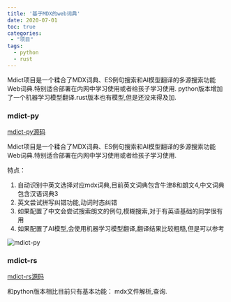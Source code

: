 ```yaml
---
title: '基于MDX的web词典'
date: 2020-07-01
toc: true
categories:
 - "项目"
tags: 
  - python
  - rust
--- 
```

Mdict项目是一个糅合了MDX词典、ES例句搜索和AI模型翻译的多源搜索功能Web词典.特别适合部署在内网中学习使用或者给孩子学习使用.
python版本增加了一个机器学习模型翻译.rust版本也有模型,但是还没来得及加.

### mdict-py

[mdict-py源码](https://github.com/zhimoe/mdict-py)

Mdict项目是一个糅合了MDX词典、ES例句搜索和AI模型翻译的多源搜索功能Web词典.特别适合部署在内网中学习使用或者给孩子学习使用.

特点：
1. 自动识别中英文选择对应mdx词典,目前英文词典包含牛津8和朗文4,中文词典包含汉语词典3
2. 英文尝试拼写纠错功能,动词时态纠错
3. 如果配置了中文会尝试搜索朗文的例句,模糊搜索,对于有英语基础的同学很有用
4. 如果配置了AI模型,会使用机器学习模型翻译,翻译结果比较粗糙,但是可以参考

<!--more-->

![mdict-py](/mdict/mdictpy.png)

### mdict-rs

[mdict-rs源码](https://github.com/zhimoe/mdict-rs)

和python版本相比目前只有基本功能： mdx文件解析,查询.
